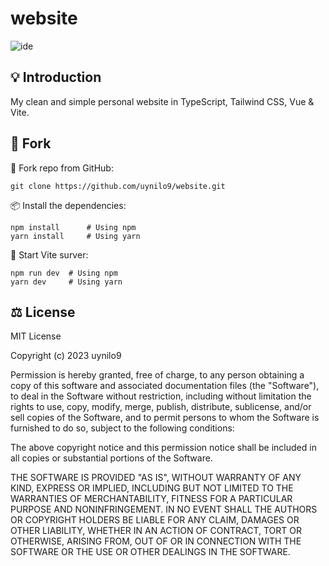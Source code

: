 # website

![ide][vscode]

[vscode]: https://img.shields.io/badge/develop%20with-vscode-3991cb?logo=visualstudiocode&logoColor=3991cb&labelColor=202020&color=3991cb&style=for-the-badge

## 💡 Introduction

My clean and simple personal website in TypeScript, Tailwind CSS, Vue & Vite.

## 🍴 Fork

🔗 Fork repo from GitHub:
```terminal
git clone https://github.com/uynilo9/website.git
```

📦 Install the dependencies:
```terminal
npm install      # Using npm
yarn install     # Using yarn
```

🚀 Start Vite surver:
```terminal
npm run dev  # Using npm
yarn dev     # Using yarn
```

## ⚖ License

<p>
MIT License

Copyright (c) 2023 uynilo9

Permission is hereby granted, free of charge, to any person obtaining a copy of this software and associated documentation files (the "Software"), to deal in the Software without restriction, including without limitation the rights to use, copy, modify, merge, publish, distribute, sublicense, and/or sell copies of the Software, and to permit persons to whom the Software is furnished to do so, subject to the following conditions:

The above copyright notice and this permission notice shall be included in all copies or substantial portions of the Software.

THE SOFTWARE IS PROVIDED "AS IS", WITHOUT WARRANTY OF ANY KIND, EXPRESS OR IMPLIED, INCLUDING BUT NOT LIMITED TO THE WARRANTIES OF MERCHANTABILITY, FITNESS FOR A PARTICULAR PURPOSE AND NONINFRINGEMENT. IN NO EVENT SHALL THE AUTHORS OR COPYRIGHT HOLDERS BE LIABLE FOR ANY CLAIM, DAMAGES OR OTHER LIABILITY, WHETHER IN AN ACTION OF CONTRACT, TORT OR OTHERWISE, ARISING FROM, OUT OF OR IN CONNECTION WITH THE SOFTWARE OR THE USE OR OTHER DEALINGS IN THE SOFTWARE.
</p>
